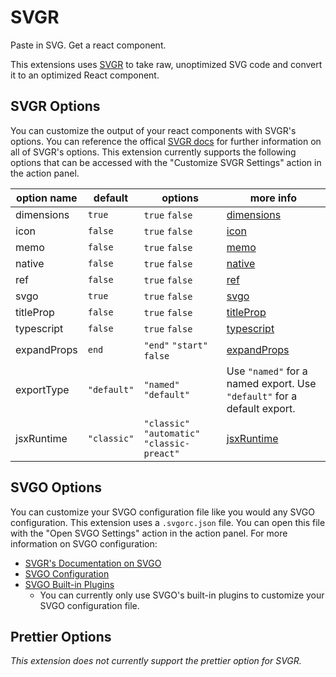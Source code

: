# SVGR

Paste in SVG. Get a react component.

This extensions uses [SVGR](https://react-svgr.com/) to take raw, unoptimized SVG code and convert it to an optimized React component.

## SVGR Options

You can customize the output of your react components with SVGR's options. You can reference the offical [SVGR docs](https://react-svgr.com/docs/options/) for further information on all of SVGR's options. This extension currently supports the following options that can be accessed with the "Customize SVGR Settings" action in the action panel.

| option name | default     | options                                      | more info                                                               |
| ----------- | ----------- | -------------------------------------------- | ----------------------------------------------------------------------- |
| dimensions  | `true`      | `true` `false`                               | [dimensions](https://react-svgr.com/docs/options/#dimensions)           |
| icon        | `false`     | `true` `false`                               | [icon](https://react-svgr.com/docs/options/#icon)                       |
| memo        | `false`     | `true` `false`                               | [memo](https://react-svgr.com/docs/options/#memo)                       |
| native      | `false`     | `true` `false`                               | [native](https://react-svgr.com/docs/options/#native)                   |
| ref         | `false`     | `true` `false`                               | [ref](https://react-svgr.com/docs/options/#ref)                         |
| svgo        | `true`      | `true` `false`                               | [svgo](https://react-svgr.com/docs/options/#svgo)                       |
| titleProp   | `false`     | `true` `false`                               | [titleProp](https://react-svgr.com/docs/options/#title)                 |
| typescript  | `false`     | `true` `false`                               | [typescript](https://react-svgr.com/docs/options/#typescript)           |
| expandProps | `end`       | `"end"` `"start"` `false`                    | [expandProps](https://react-svgr.com/docs/options/#expand-props)        |
| exportType  | `"default"` | `"named"` `"default"`                        | Use `"named"` for a named export. Use `"default"` for a default export. |
| jsxRuntime  | `"classic"` | `"classic"` `"automatic"` `"classic-preact"` | [jsxRuntime](https://react-svgr.com/docs/options/#jsx-runtime)          |

## SVGO Options

You can customize your SVGO configuration file like you would any SVGO configuration. This extension uses a `.svgorc.json` file. You can open this file with the "Open SVGO Settings" action in the action panel. For more information on SVGO configuration:

- [SVGR's Documentation on SVGO](https://react-svgr.com/docs/options/#svgo-config)
- [SVGO Configuration](https://github.com/svg/svgo#configuration)
- [SVGO Built-in Plugins](https://github.com/svg/svgo#built-in-plugins)
  - You can currently only use SVGO's built-in plugins to customize your SVGO configuration file.

## Prettier Options

_This extension does not currently support the prettier option for SVGR._
